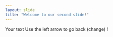 ```yaml
---
layout: slide
title: "Welcome to our second slide!"
---
```

Your text
Use the left arrow to go back (change) !